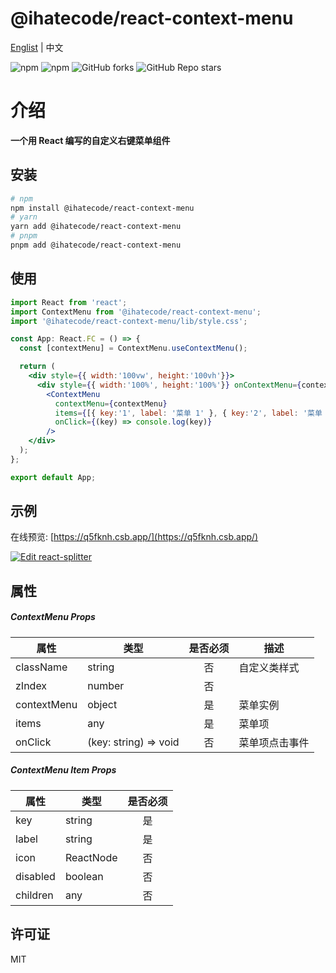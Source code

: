 # @ihatecode/react-context-menu

<a href="https://github.com/zctcode/react-context-menu/blob/main/README.md" target="_blank">Englist</a> | 中文

<p>
<img alt="npm" src="https://img.shields.io/npm/v/@ihatecode/react-context-menu?logo=npm&color=%234ac41c">
<img alt="npm" src="https://img.shields.io/npm/dm/@ihatecode/react-context-menu?logo=npm&color=%234ac41c">
<img alt="GitHub forks" src="https://img.shields.io/github/forks/zctcode/react-context-menu">
<img alt="GitHub Repo stars" src="https://img.shields.io/github/stars/zctcode/react-context-menu">
</p>

# 介绍
**一个用 React 编写的自定义右键菜单组件**

## 安装
```bash
# npm
npm install @ihatecode/react-context-menu
# yarn
yarn add @ihatecode/react-context-menu
# pnpm
pnpm add @ihatecode/react-context-menu
```

## 使用

```jsx
import React from 'react';
import ContextMenu from '@ihatecode/react-context-menu';
import '@ihatecode/react-context-menu/lib/style.css';

const App: React.FC = () => {
  const [contextMenu] = ContextMenu.useContextMenu();

  return (
    <div style={{ width:'100vw', height:'100vh'}}>
      <div style={{ width:'100%', height:'100%'}} onContextMenu={contextMenu.onContextMenu}></div>
        <ContextMenu
          contextMenu={contextMenu}
          items={[{ key:'1', label: '菜单 1' }, { key:'2', label: '菜单 2' }]}
          onClick={(key) => console.log(key)}
        />
    </div>
  );
};

export default App;
```

## 示例
在线预览: [https://q5fknh.csb.app/](https://q5fknh.csb.app/)

[![Edit react-splitter](https://codesandbox.io/static/img/play-codesandbox.svg)](https://codesandbox.io/p/sandbox/q5fknh)

## 属性
##### ContextMenu Props
|属性|类型|是否必须|描述|
|-|-|:-:|-|
|className|string|否|自定义类样式|
|zIndex|number|否||
|contextMenu|object|是|菜单实例|
|items|any|是|菜单项|
|onClick|(key: string) => void|否|菜单项点击事件|

##### ContextMenu Item Props
|属性|类型|是否必须
|-|-|:-:
|key|string|是|
|label|string|是|
|icon|ReactNode|否|
|disabled|boolean|否|
|children|any|否|

## 许可证
MIT